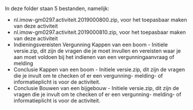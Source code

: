 In deze folder staan 5 bestanden, namelijk:
 * nl.imow-gm0297.activiteit.2019000800.zip, voor het toepasbaar maken van deze activiteit
 * nl.imow-gm0297.activiteit.2019000810.zip, voor het toepasbaar maken van deze activiteit
 * Indieningsvereisten Vergunning Kappen van een boom - Initiele versie.zip, dit zijn de vragen die je moet invullen en vereisten waar je aan moet voldoen bij het indienen van een vergunningaanvraag of melding
 * Conclusie Kappen van een boom - Initiele versie.zip, dit zijn de vragen die je invult om te checken of er een vergunning- melding- of informatieplicht is voor de activiteit.
 * Conclusie Bouwen van een bijgebouw - Initiele versie.zip, dit zijn de vragen die je invult om te checken of er een vergunning- melding- of informatieplicht is voor de activiteit.